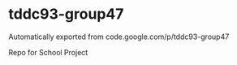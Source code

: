 # tddc93-group47
Automatically exported from code.google.com/p/tddc93-group47

Repo for School Project
